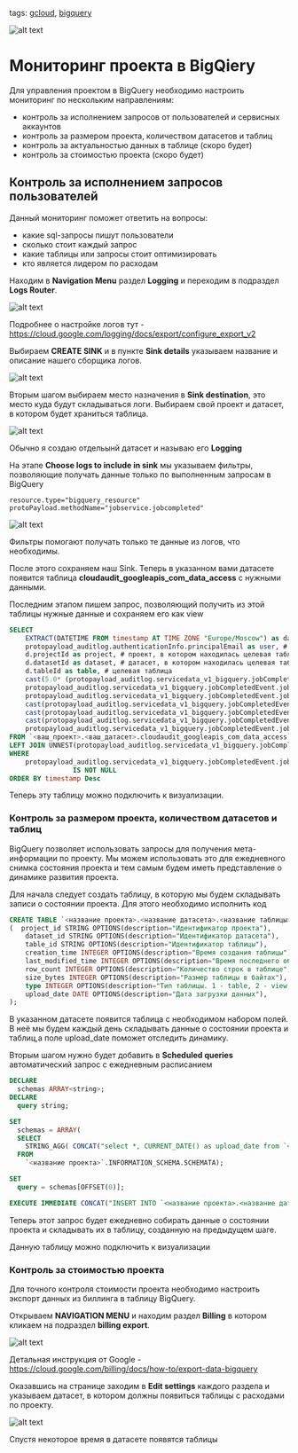 <!-- добавляем не больше трёх тегов -->
tags:
[gcloud](https://github.com/search?q=user%3Abaikulov+repo%3Abaikulov%2Finstructions+tags%3A+gcloud+in%3Afile&type=code),
[bigquery](https://github.com/search?q=user%3Abaikulov+repo%3Abaikulov%2Finstructions+tags%3A+bigquery+in%3Afile&type=code)

<!-- добавляем картинку -->
![alt text](https://github.com/baikulov/instructions/blob/master/images/test_image.png)

# Мониторинг проекта в BigQiery

Для управления проектом в BigQuery необходимо настроить мониторинг по нескольким направлениям:
- контроль за исполнением запросов от пользователей и сервисных аккаунтов
- контроль за размером проекта, количеством датасетов и таблиц
- контроль за актуальностью данных в таблице (скоро будет)
- контроль за стоимостью проекта (скоро будет)


## Контроль за исполнением запросов пользователей

Данный мониторинг поможет ответить на вопросы:
- какие sql-запросы пишут пользователи
- сколько стоит каждый запрос
- какие таблицы или запросы стоит оптимизировать
- кто является лидером по расходам

Находим в **Navigation Menu** раздел **Logging** и переходим в подраздел **Logs Router**.
<!-- картинка -->
![alt text](https://github.com/baikulov/instructions/blob/master/images/start_logging_bq.jpg)

Подробнее о настройке логов тут - https://cloud.google.com/logging/docs/export/configure_export_v2



Выбираем **CREATE SINK** и в пункте **Sink details** указываем название и описание нашего сборщика логов.
<!-- картинка -->
![alt text](https://github.com/baikulov/instructions/blob/master/images/sink_details.jpg)


Вторым шагом выбираем место назначения в **Sink destination**, это место куда будут складываться логи. Выбираем свой проект и датасет, в котором будет храниться таблица.
<!-- картинка -->
![alt text](https://github.com/baikulov/instructions/blob/master/images/sink_destionation.jpg)

Обычно я создаю отдельынй датасет и называю его **Logging**


На этапе **Choose logs to include in sink** мы указываем фильтры, позволяющие получать данные только по выполненным запросам в BigQuery

```
resource.type="bigquery_resource"
protoPayload.methodName="jobservice.jobcompleted"
```
<!-- картинка -->
![alt text](https://github.com/baikulov/instructions/blob/master/images/choose_logs.jpg)

Фильтры помогают получать только те данные из логов, что необходимы.


После этого сохраняем наш Sink. Теперь в указанном вами датасете появится таблица **cloudaudit_googleapis_com_data_access** с нужными данными.


Последним этапом пишем запрос, позволяющий получить из этой таблицы нужные данные и сохраняем его как view

```sql
SELECT
    EXTRACT(DATETIME FROM timestamp AT TIME ZONE "Europe/Moscow") as datetime, # время выполнения запроса
	protopayload_auditlog.authenticationInfo.principalEmail as user, # аккаунт,совершивший запрос
    d.projectId as project, # проект, в котором находилась целевая таблица
    d.datasetId as dataset, # датасет, в котором находилась целевая таблица
    d.tableId as table, # целевая таблица
    cast(5.0* (protopayload_auditlog.servicedata_v1_bigquery.jobCompletedEvent.job.jobStatistics.totalProcessedBytes / 1000000000000) as numeric) as queryCostInUSD, # стоимость запроса в долларах из прайса 5$ за 1Tb
    protopayload_auditlog.servicedata_v1_bigquery.jobCompletedEvent.job.jobStatistics.totalBilledBytes, # кол-во оплачиваемых байт
    protopayload_auditlog.servicedata_v1_bigquery.jobCompletedEvent.job.jobStatistics.totalProcessedBytes, # кол-во прочитанных байт
    cast(protopayload_auditlog.servicedata_v1_bigquery.jobCompletedEvent.job.jobStatistics.totalProcessedBytes / 1000000 as numeric) as processed_mb, # кол-во прочитанных мегабайт
    cast(protopayload_auditlog.servicedata_v1_bigquery.jobCompletedEvent.job.jobStatistics.totalProcessedBytes / 1000000000 as numeric) as processed_gb, # кол-во прочитанных гигабайт
    cast(protopayload_auditlog.servicedata_v1_bigquery.jobCompletedEvent.job.jobStatistics.totalProcessedBytes / 1000000000000 as numeric) as processed_tb, # кол-во прочитанных террабайт
    protopayload_auditlog.servicedata_v1_bigquery.jobCompletedEvent.job.jobConfiguration.query.query # текст запроса
FROM `<ваш_проект>.<ваш_датасет>.cloudaudit_googleapis_com_data_access`
LEFT JOIN UNNEST(protopayload_auditlog.servicedata_v1_bigquery.jobCompletedEvent.job.jobStatistics.referencedTables) as d
WHERE 
	protopayload_auditlog.servicedata_v1_bigquery.jobCompletedEvent.job.jobStatistics.totalProcessedBytes 
				IS NOT NULL
ORDER BY timestamp Desc
```

Теперь эту таблицу можно подключить к визуализации.


### Контроль за размером проекта, количеством датасетов и таблиц


BigQuery позволяет использовать запросы для получения мета-информации по проекту. Мы можем использовать это для ежедневного снимка состояния проекта и тем самым будем иметь представление о динамике развития проекта.

Для начала следует создать таблицу, в которую мы будем складывать записи о состоянии проекта. Для этого необходимо исполнить код 

```sql
CREATE TABLE `<название проекта>.<название датасета>.<название таблицы>`
(  project_id STRING OPTIONS(description="Идентификатор проекта"),
    dataset_id STRING OPTIONS(description="Идентификатор датасета"),
    table_id STRING OPTIONS(description="Идентификатор таблицы"),
    creation_time INTEGER OPTIONS(description="Время создания таблицы"),
    last_modified_time INTEGER OPTIONS(description="Время последнего обновления таблицы"),
    row_count INTEGER OPTIONS(description="Количество строк в таблице"),
    size_bytes INTEGER OPTIONS(description="Размер таблицы в байтах"),
    type INTEGER OPTIONS(description="Тип таблицы. 1 - table, 2 - view, 3-external"),
    upload_date DATE OPTIONS(description="Дата загрузки данных"),
);
```
В указанном датасете появится таблица с необходимом набором полей. В неё мы будем каждый день складывать данные о состоянии проекта и таблиц,а поле upload_date поможет отследить динамику.

Вторым шагом нужно будет добавить в **Scheduled queries** автоматический запрос с ежедневным расписанием

```sql
DECLARE
  schemas ARRAY<string>;
DECLARE
  query string;

SET
  schemas = ARRAY(
  SELECT
    STRING_AGG( CONCAT("select *, CURRENT_DATE() as upload_date from `<название проекта>.", schema_name, ".__TABLES__` "), "union all \n")
  FROM
    `<название проекта>`.INFORMATION_SCHEMA.SCHEMATA);

SET
  query = schemas[OFFSET(0)];

EXECUTE IMMEDIATE CONCAT("INSERT INTO `<название проекта>.<название датасета>.<название таблицы>` ", query);
```

Теперь этот запрос будет ежедневно собирать данные о состоянии проекта и складывать их в таблицу, созданную на предыдущем шаге.

Данную таблицу можно подключить к визуализации


### Контроль за стоимостью проекта

Для точного контроля стоимости проекта необходимо настроить экспорт данных из биллинга в таблицу BigQuery.

Открываем **NAVIGATION MENU** и находим раздел **Billing** в котором кликаем на подраздел **billing export**.

<!-- картинка -->
![alt text](https://github.com/baikulov/instructions/blob/master/images/billing_export_menu.jpg)

Детальная инструкция от Google - https://cloud.google.com/billing/docs/how-to/export-data-bigquery

Оказавшись на странице заходим в **Edit settings** каждого раздела и указываем датасет, в котором должны появиться таблицы с расходами по проекту.

<!-- картинка -->
![alt text](https://github.com/baikulov/instructions/blob/master/images/export_billing_page.jpg)

Спустя некоторое время в датасете появятся таблицы